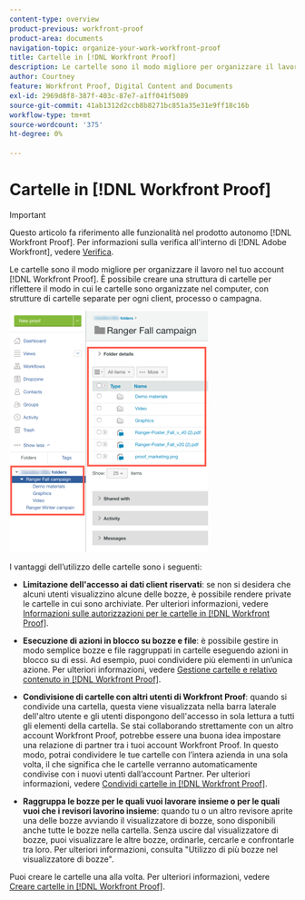 ```yaml
---
content-type: overview
product-previous: workfront-proof
product-area: documents
navigation-topic: organize-your-work-workfront-proof
title: Cartelle in [!DNL Workfront Proof]
description: Le cartelle sono il modo migliore per organizzare il lavoro nel tuo account [!DNL Workfront Proof] . È possibile creare una struttura di cartelle per riflettere il modo in cui le cartelle sono organizzate nel computer, con strutture di cartelle separate per ogni client, processo o campagna.
author: Courtney
feature: Workfront Proof, Digital Content and Documents
exl-id: 2969d8f8-387f-403c-87e7-a1ff041f5089
source-git-commit: 41ab1312d2ccb8b8271bc851a35e31e9ff18c16b
workflow-type: tm+mt
source-wordcount: '375'
ht-degree: 0%

---
```


# Cartelle in [!DNL Workfront Proof]

>[!IMPORTANT]
>
>Questo articolo fa riferimento alle funzionalità nel prodotto autonomo [!DNL Workfront Proof]. Per informazioni sulla verifica all&#39;interno di [!DNL Adobe Workfront], vedere [Verifica](../../../review-and-approve-work/proofing/proofing.md).

Le cartelle sono il modo migliore per organizzare il lavoro nel tuo account [!DNL Workfront Proof]. È possibile creare una struttura di cartelle per riflettere il modo in cui le cartelle sono organizzate nel computer, con strutture di cartelle separate per ogni client, processo o campagna.

![cartelle.png](assets/folders-350x425.png)

I vantaggi dell’utilizzo delle cartelle sono i seguenti:

* **Limitazione dell&#39;accesso ai dati client riservati**: se non si desidera che alcuni utenti visualizzino alcune delle bozze, è possibile rendere private le cartelle in cui sono archiviate. Per ulteriori informazioni, vedere [Informazioni sulle autorizzazioni per le cartelle in [!DNL Workfront Proof]](../../../workfront-proof/wp-work-proofsfiles/organize-your-work/folder-permissions.md).

* **Esecuzione di azioni in blocco su bozze e file**: è possibile gestire in modo semplice bozze e file raggruppati in cartelle eseguendo azioni in blocco su di essi. Ad esempio, puoi condividere più elementi in un’unica azione. Per ulteriori informazioni, vedere [Gestione cartelle e relativo contenuto in [!DNL Workfront Proof]](../../../workfront-proof/wp-work-proofsfiles/organize-your-work/manage-folders-and-contents.md).

* **Condivisione di cartelle con altri utenti di Workfront Proof**: quando si condivide una cartella, questa viene visualizzata nella barra laterale dell&#39;altro utente e gli utenti dispongono dell&#39;accesso in sola lettura a tutti gli elementi della cartella. Se stai collaborando strettamente con un altro account Workfront Proof, potrebbe essere una buona idea impostare una relazione di partner tra i tuoi account Workfront Proof. In questo modo, potrai condividere le tue cartelle con l’intera azienda in una sola volta, il che significa che le cartelle verranno automaticamente condivise con i nuovi utenti dall’account Partner. Per ulteriori informazioni, vedere [Condividi cartelle in [!DNL Workfront Proof]](../../../workfront-proof/wp-work-proofsfiles/organize-your-work/share-folders.md).

* **Raggruppa le bozze per le quali vuoi lavorare insieme o per le quali vuoi che i revisori lavorino insieme**: quando tu o un altro revisore aprite una delle bozze avviando il visualizzatore di bozze, sono disponibili anche tutte le bozze nella cartella. Senza uscire dal visualizzatore di bozze, puoi visualizzare le altre bozze, ordinarle, cercarle e confrontarle tra loro. Per ulteriori informazioni, consulta &quot;Utilizzo di più bozze nel visualizzatore di bozze&quot;.

Puoi creare le cartelle una alla volta. Per ulteriori informazioni, vedere [Creare cartelle in [!DNL Workfront Proof]](../../../workfront-proof/wp-work-proofsfiles/organize-your-work/create-folders.md).
